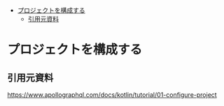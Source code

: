 - [プロジェクトを構成する](#プロジェクトを構成する)
  - [引用元資料](#引用元資料)


# プロジェクトを構成する



## 引用元資料

https://www.apollographql.com/docs/kotlin/tutorial/01-configure-project

